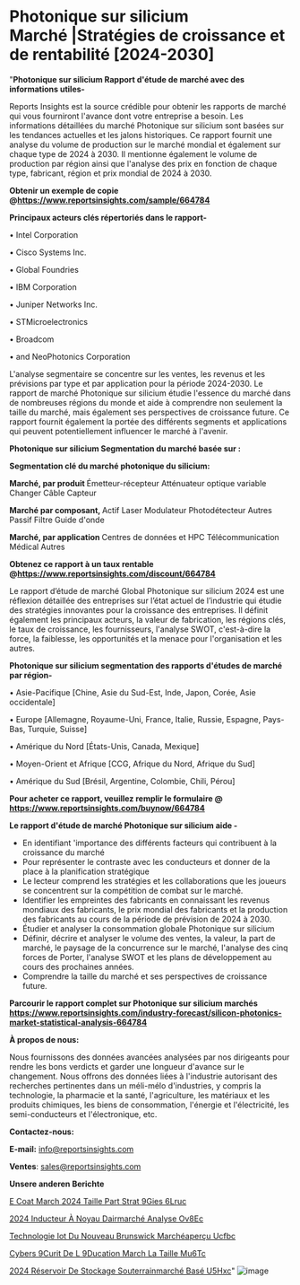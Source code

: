 # Photonique sur silicium Marché |Stratégies de croissance et de rentabilité [2024-2030]

"<strong>Photonique sur silicium Rapport d'étude de marché avec des informations utiles-</strong>

Reports Insights est la source crédible pour obtenir les rapports de marché qui vous fourniront l'avance dont votre entreprise a besoin. Les informations détaillées du marché Photonique sur silicium sont basées sur les tendances actuelles et les jalons historiques. Ce rapport fournit une analyse du volume de production sur le marché mondial et également sur chaque type de 2024 à 2030. Il mentionne également le volume de production par région ainsi que l'analyse des prix en fonction de chaque type, fabricant, région et prix mondial de 2024 à 2030.

<strong><b>Obtenir un exemple de copie @</b></strong><a href=https://www.reportsinsights.com/sample/664784><strong><b>https://www.reportsinsights.com/sample/664784</b></strong></a>

<b>Principaux acteurs clés répertoriés dans le rapport-</b>

<b> </b>• Intel Corporation

• Cisco Systems Inc.

• Global Foundries

• IBM Corporation

• Juniper Networks Inc.

• STMicroelectronics

• Broadcom

• and NeoPhotonics Corporation

L'analyse segmentaire se concentre sur les ventes, les revenus et les prévisions par type et par application pour la période 2024-2030. Le rapport de marché Photonique sur silicium étudie l'essence du marché dans de nombreuses régions du monde et aide à comprendre non seulement la taille du marché, mais également ses perspectives de croissance future. Ce rapport fournit également la portée des différents segments et applications qui peuvent potentiellement influencer le marché à l'avenir.

<strong>Photonique sur silicium Segmentation du marché basée sur :</strong>

<strong> Segmentation clé du marché photonique du silicium: </strong>

<strong> Marché, par produit </strong>
Émetteur-récepteur
Atténuateur optique variable
Changer
Câble
Capteur

<strong> Marché par composant, </strong>
Actif
Laser
Modulateur
Photodétecteur
Autres
Passif
Filtre
Guide d'onde

<strong> Marché, par application </strong>
Centres de données et HPC
Télécommunication
Médical
Autres

<strong><b>Obtenez ce rapport à un taux rentable @</b></strong><a href=https://www.reportsinsights.com/discount/664784><strong><b>https://www.reportsinsights.com/discount/664784</b></strong></a>

Le rapport d’étude de marché Global Photonique sur silicium 2024 est une réflexion détaillée des entreprises sur l’état actuel de l’industrie qui étudie des stratégies innovantes pour la croissance des entreprises. Il définit également les principaux acteurs, la valeur de fabrication, les régions clés, le taux de croissance, les fournisseurs, l'analyse SWOT, c'est-à-dire la force, la faiblesse, les opportunités et la menace pour l'organisation et les autres.

<strong>Photonique sur silicium segmentation des rapports d'études de marché par région-</strong>

• Asie-Pacifique [Chine, Asie du Sud-Est, Inde, Japon, Corée, Asie occidentale]

• Europe [Allemagne, Royaume-Uni, France, Italie, Russie, Espagne, Pays-Bas, Turquie, Suisse]

• Amérique du Nord [États-Unis, Canada, Mexique]

• Moyen-Orient et Afrique [CCG, Afrique du Nord, Afrique du Sud]

• Amérique du Sud [Brésil, Argentine, Colombie, Chili, Pérou]

<strong>Pour acheter ce rapport, veuillez remplir le formulaire @   <a href=https://www.reportsinsights.com/buynow/664784>https://www.reportsinsights.com/buynow/664784</a></strong>

<strong>Le rapport d'étude de marché Photonique sur silicium aide -</strong>
<ul>
  <li>En identifiant 'importance des différents facteurs qui contribuent à la croissance du marché</li>
  <li>Pour représenter le contraste avec les conducteurs et donner de la place à la planification stratégique</li>
  <li>Le lecteur comprend les stratégies et les collaborations que les joueurs se concentrent sur la compétition de combat sur le marché.</li>
  <li>Identifier les empreintes des fabricants en connaissant les revenus mondiaux des fabricants, le prix mondial des fabricants et la production des fabricants au cours de la période de prévision de 2024 à 2030.</li>
  <li>Étudier et analyser la consommation globale Photonique sur silicium</li>
  <li>Définir, décrire et analyser le volume des ventes, la valeur, la part de marché, le paysage de la concurrence sur le marché, l'analyse des cinq forces de Porter, l'analyse SWOT et les plans de développement au cours des prochaines années.</li>
  <li>Comprendre la taille du marché et ses perspectives de croissance future.</li>
</ul>

<strong>Parcourir le rapport complet sur Photonique sur silicium marchés <a href=https://www.reportsinsights.com/industry-forecast/silicon-photonics-market-statistical-analysis-664784>https://www.reportsinsights.com/industry-forecast/silicon-photonics-market-statistical-analysis-664784</a></strong>

<strong>À propos de nous:</strong>

Nous fournissons des données avancées analysées par nos dirigeants pour rendre les bons verdicts et garder une longueur d'avance sur le changement. Nous offrons des données liées à l'industrie autorisant des recherches pertinentes dans un méli-mélo d'industries, y compris la technologie, la pharmacie et la santé, l'agriculture, les matériaux et les produits chimiques, les biens de consommation, l'énergie et l'électricité, les semi-conducteurs et l'électronique, etc.

<strong>Contactez-nous:</strong>

<strong>E-mail:</strong> <a href=mailto:info@reportsinsights.com>info@reportsinsights.com</a>

<strong>Ventes</strong>: <a href=mailto:sales@reportsinsights.com>sales@reportsinsights.com</a>

<strong>Unsere anderen Berichte</strong>

<a href=https://www.linkedin.com/pulse/e-coat-march%C3%A9-2024-taille-part-strat%C3%A9gies-6lruc/>E Coat March 2024 Taille Part Strat 9Gies 6Lruc</a>

<a href=https://www.linkedin.com/pulse/2024-inducteur-à-noyau-dairmarché-analyse-ov8ec/>2024 Inducteur À Noyau Dairmarché Analyse Ov8Ec</a>

<a href=https://www.linkedin.com/pulse/technologie-iot-du-nouveau-brunswick-marchéaperçu-ucfbc/>Technologie Iot Du Nouveau Brunswick Marchéaperçu Ucfbc</a>

<a href=https://www.linkedin.com/pulse/cybers%C3%A9curit%C3%A9-de-l%C3%A9ducation-march%C3%A9-la-taille-mu6tc/>Cybers 9Curit De L 9Ducation March La Taille Mu6Tc</a>

<a href=https://www.linkedin.com/pulse/2024-réservoir-de-stockage-souterrainmarché-basé-u5hxc/>2024 Réservoir De Stockage Souterrainmarché Basé U5Hxc</a>"
![image](https://github.com/daminid12/RImarketreport/assets/158430485/c643f626-92f3-4f9b-9192-6c2fa6b0492a)
